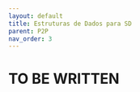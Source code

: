 ```yaml
---
layout: default
title: Estruturas de Dados para SD
parent: P2P
nav_order: 3
---
```


TO BE WRITTEN
=============
